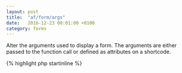 ```yaml
---
layout: post
title:  "af/form/args"
date:   2016-12-23 00:01:00 +0100
category: forms
---
```


Alter the arguments used to display a form. The arguments are either passed to the function call or defined as attributes on a shortcode.

{% highlight php startinline %}
<?php

function filter_args( $args, $form ) {
    $args['submit_text'] = 'Send';
    
    return $args;
}
add_filter( 'af/form/args', 'filter_args', 10, 2 );
add_filter( 'af/form/args/id=FORM_ID', 'filter_args', 10, 2 );
add_filter( 'af/form/args/key=FORM_KEY', 'filter_args', 10, 2 );

{% endhighlight %}